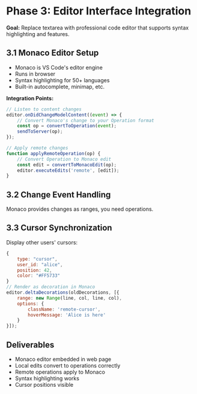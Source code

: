 # Phase 3: Editor Interface Integration

**Goal:** Replace textarea with professional code editor that supports syntax highlighting and features.

## 3.1 Monaco Editor Setup
- Monaco is VS Code's editor engine
- Runs in browser
- Syntax highlighting for 50+ languages
- Built-in autocomplete, minimap, etc.

**Integration Points:**
```javascript
// Listen to content changes
editor.onDidChangeModelContent((event) => {
    // Convert Monaco's change to your Operation format
    const op = convertToOperation(event);
    sendToServer(op);
});

// Apply remote changes
function applyRemoteOperation(op) {
    // Convert Operation to Monaco edit
    const edit = convertToMonacoEdit(op);
    editor.executeEdits('remote', [edit]);
}
```

## 3.2 Change Event Handling
Monaco provides changes as ranges, you need operations.

## 3.3 Cursor Synchronization
Display other users' cursors:
```javascript
{
    type: "cursor",
    user_id: "alice",
    position: 42,
    color: "#FF5733"
}
// Render as decoration in Monaco
editor.deltaDecorations(oldDecorations, [{
    range: new Range(line, col, line, col),
    options: {
        className: 'remote-cursor',
        hoverMessage: 'Alice is here'
    }
}]);
```

## Deliverables
- Monaco editor embedded in web page
- Local edits convert to operations correctly
- Remote operations apply to Monaco
- Syntax highlighting works
- Cursor positions visible
